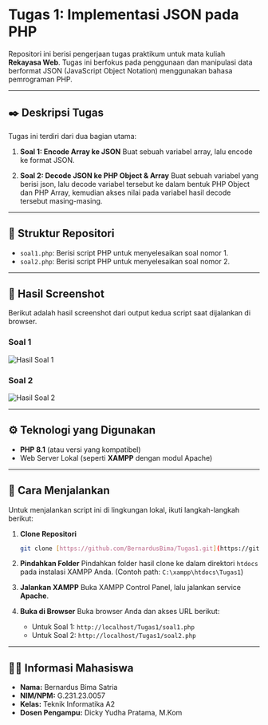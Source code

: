 # Tugas 1: Implementasi JSON pada PHP

Repositori ini berisi pengerjaan tugas praktikum untuk mata kuliah **Rekayasa Web**. Tugas ini berfokus pada penggunaan dan manipulasi data berformat JSON (JavaScript Object Notation) menggunakan bahasa pemrograman PHP.

---

## ✒️ Deskripsi Tugas

Tugas ini terdiri dari dua bagian utama:

1.  **Soal 1: Encode Array ke JSON**
    Buat sebuah variabel array, lalu encode ke format JSON.

2.  **Soal 2: Decode JSON ke PHP Object & Array**
    Buat sebuah variabel yang berisi json, lalu decode variabel tersebut ke dalam bentuk PHP
    Object dan PHP Array, kemudian akses nilai pada variabel hasil decode tersebut masing-masing.

---

## 📂 Struktur Repositori

* `soal1.php`: Berisi script PHP untuk menyelesaikan soal nomor 1.
* `soal2.php`: Berisi script PHP untuk menyelesaikan soal nomor 2.

---

## 📸 Hasil Screenshot

Berikut adalah hasil screenshot dari output kedua script saat dijalankan di browser.

### Soal 1
![Hasil Soal 1](https://raw.githubusercontent.com/BernardusBima/Tugas1/images/screenshot1.png)

### Soal 2
![Hasil Soal 2](https://raw.githubusercontent.com/BernardusBima/Tugas1/images/screenshot2.png)

---

## ⚙️ Teknologi yang Digunakan

* **PHP 8.1** (atau versi yang kompatibel)
* Web Server Lokal (seperti **XAMPP** dengan modul Apache)

---

## 🚀 Cara Menjalankan

Untuk menjalankan script ini di lingkungan lokal, ikuti langkah-langkah berikut:

1.  **Clone Repositori**
    ```bash
    git clone [https://github.com/BernardusBima/Tugas1.git](https://github.com/BernardusBima/Tugas1.git)
    ```

2.  **Pindahkan Folder**
    Pindahkan folder hasil clone ke dalam direktori `htdocs` pada instalasi XAMPP Anda.
    (Contoh path: `C:\xampp\htdocs\Tugas1`)

3.  **Jalankan XAMPP**
    Buka XAMPP Control Panel, lalu jalankan service **Apache**.

4.  **Buka di Browser**
    Buka browser Anda dan akses URL berikut:
    * Untuk Soal 1: `http://localhost/Tugas1/soal1.php`
    * Untuk Soal 2: `http://localhost/Tugas1/soal2.php`

---

## 👨‍🎓 Informasi Mahasiswa

* **Nama:** Bernardus Bima Satria
* **NIM/NPM:** G.231.23.0057
* **Kelas:** Teknik Informatika A2
* **Dosen Pengampu:** Dicky Yudha Pratama, M.Kom
